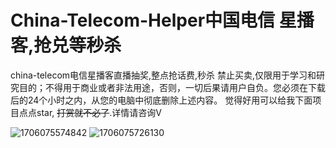 # China-Telecom-Helper中国电信 星播客,抢兑等秒杀

china-telecom电信星播客直播抽奖,整点抢话费,秒杀
禁止买卖,仅限用于学习和研究目的；不得用于商业或者非法用途，否则，一切后果请用户自负。您必须在下载后的24个小时之内，从您的电脑中彻底删除上述内容。
觉得好用可以给我下面项目点点star, ~~打赏就不必了~~.详情请咨询V

![1706075574842](https://github.com/0o0o0oi/telecom-helper/assets/151598173/ced49c60-54c7-4d02-913f-6c50b5017d55)
![1706075726130](https://github.com/0o0o0oi/telecom-helper/assets/151598173/2b6dd266-434b-48ca-a31b-6e659596f2b0)
